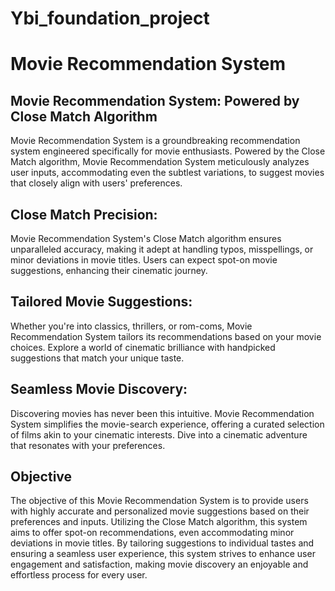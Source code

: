# Ybi_foundation_project

# Movie Recommendation System

## Movie Recommendation System: Powered by Close Match Algorithm
Movie Recommendation System is a groundbreaking recommendation system engineered specifically for movie enthusiasts. Powered by the Close Match algorithm, Movie Recommendation System meticulously analyzes user inputs, accommodating even the subtlest variations, to suggest movies that closely align with users' preferences.

## Close Match Precision: 
Movie Recommendation System's Close Match algorithm ensures unparalleled accuracy, making it adept at handling typos, misspellings, or minor deviations in movie titles. Users can expect spot-on movie suggestions, enhancing their cinematic journey.

## Tailored Movie Suggestions: 
Whether you're into classics, thrillers, or rom-coms, Movie Recommendation System tailors its recommendations based on your movie choices. Explore a world of cinematic brilliance with handpicked suggestions that match your unique taste.

## Seamless Movie Discovery: 
Discovering movies has never been this intuitive. Movie Recommendation System simplifies the movie-search experience, offering a curated selection of films akin to your cinematic interests. Dive into a cinematic adventure that resonates with your preferences.

## Objective
The objective of this Movie Recommendation System is to provide users with highly accurate and personalized movie suggestions based on their preferences and inputs. Utilizing the Close Match algorithm, this system aims to offer spot-on recommendations, even accommodating minor deviations in movie titles. By tailoring suggestions to individual tastes and ensuring a seamless user experience, this system strives to enhance user engagement and satisfaction, making movie discovery an enjoyable and effortless process for every user.
